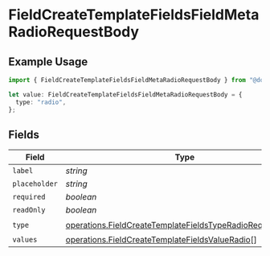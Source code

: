 # FieldCreateTemplateFieldsFieldMetaRadioRequestBody

## Example Usage

```typescript
import { FieldCreateTemplateFieldsFieldMetaRadioRequestBody } from "@documenso/sdk-typescript/models/operations";

let value: FieldCreateTemplateFieldsFieldMetaRadioRequestBody = {
  type: "radio",
};
```

## Fields

| Field                                                                                                                                  | Type                                                                                                                                   | Required                                                                                                                               | Description                                                                                                                            |
| -------------------------------------------------------------------------------------------------------------------------------------- | -------------------------------------------------------------------------------------------------------------------------------------- | -------------------------------------------------------------------------------------------------------------------------------------- | -------------------------------------------------------------------------------------------------------------------------------------- |
| `label`                                                                                                                                | *string*                                                                                                                               | :heavy_minus_sign:                                                                                                                     | N/A                                                                                                                                    |
| `placeholder`                                                                                                                          | *string*                                                                                                                               | :heavy_minus_sign:                                                                                                                     | N/A                                                                                                                                    |
| `required`                                                                                                                             | *boolean*                                                                                                                              | :heavy_minus_sign:                                                                                                                     | N/A                                                                                                                                    |
| `readOnly`                                                                                                                             | *boolean*                                                                                                                              | :heavy_minus_sign:                                                                                                                     | N/A                                                                                                                                    |
| `type`                                                                                                                                 | [operations.FieldCreateTemplateFieldsTypeRadioRequestBody2](../../models/operations/fieldcreatetemplatefieldstyperadiorequestbody2.md) | :heavy_check_mark:                                                                                                                     | N/A                                                                                                                                    |
| `values`                                                                                                                               | [operations.FieldCreateTemplateFieldsValueRadio](../../models/operations/fieldcreatetemplatefieldsvalueradio.md)[]                     | :heavy_minus_sign:                                                                                                                     | N/A                                                                                                                                    |
